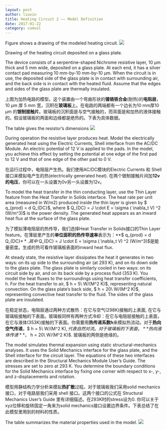 ```yaml
---
layout: post
author: liuxin
title: Heating Circuit 2 —— Model Definition
date: 2017-01-22
category: comsol
---
```


Figure shows a drawing of the modeled heating circuit. 
![][image-1]

Drawing of the heating circuit deposited on a glass plate. 

The device consists of a serpentine-shaped Nichrome resistive layer, 10 μm thick and 5 mm wide, deposited on a glass plate. At each end, it has a silver contact pad measuring 10 mm-by-10 mm-by-10 μm. When the circuit is in use, the deposited side of the glass plate is in contact with surrounding air, and the back side is in contact with the heated fluid. Assume that the edges and sides of the glass plate are thermally insulated. 

上图为加热电路的模型。这个装置由一个弯曲形状的**镍铬铁合金**(耐热)的**电阻层**，10 μm 厚 5 mm 宽，沉积在**玻璃板**上。在电路的两端都有一个边长为10 mm厚10 μm 的**银制接触片**。玻璃板的沉积面是与空气接触的，而背面是和加热的液体接触的。假设玻璃板的两面和边缘都是绝热的。下表为具体数据。

The table gives the resistor’s dimensions
![][image-2]

During operation the resistive layer produces heat. Model the electrically generated heat using the Electric Currents, Shell interface from the AC/DC Module. An electric potential of 12 V is applied to the pads. In the model, you achieve this effect by setting the potential at one edge of the first pad to 12 V and that of one edge of the other pad to 0 V. 

在运行过程中，电阻层产生热。我们使用AC/DC模块的Electric Currents 和 Shell 接口来模拟电产生的热(electrically generated heat). 在两个银制接触片间加**12v的电压**，你可以在一头设置为0v另一头设置为12v。

<script type="text/x-mathjax-config">MathJax.Hub.Config({tex2jax: {inlineMath:[['$','$']]}});</script>
<script type="text/javascript" src="http://cdn.mathjax.org/mathjax/latest/MathJax.js?config=TeX-AMS-MML_HTMLorMML"></script>

To model the heat transfer in the thin conducting layer, use the Thin Layer feature from the Heat Transfer in Solids interface. The heat rate per unit area (measured in W/m2) produced inside the thin layer is given by $ q_{prod} = d Q_{DC}$, where $ Q\_{DC} = J \cdot E = \sigma ( \nabla\_t V) ^2 (W/m^3)$ is the power density. The generated heat appears as an inward heat flux at the surface of the glass plate. 

为了模拟薄电阻层的热传导，我们选择Heat Transfer in Solids接口的Thin Layer feature。在薄层里产生的**单位面积的热传导速率**表示为：**$ q_{prod} = d Q_{DC}$**. 其中$ Q\_{DC} = J \cdot E = \sigma ( \nabla\_t V) ^2 (W/m^3)$是能量密度。生成的热可看作玻璃板表面的inward heat flux.

At steady state, the resistive layer dissipates the heat it generates in two ways: on its up side to the surrounding air (at 293 K), and on its down side to the glass plate. The glass plate is similarly cooled in two ways: on its circuit side by air, and on its back side by a process fluid (353 K). You model the heat fluxes to the surroundings using heat transfer coefficients, h. For the heat transfer to air, $ h = 5\ W/(M^2 K)$, representing natural convection. On the glass plate’s back side, $ h = 20\ W/(M^2 K)$, representing convective heat transfer to the fluid. The sides of the glass plate are insulated. 

在稳定状态，电阻层通过两种方式散热：在它与空气(298K)接触的上表面, 在它与玻璃板接触的下表面。玻璃板同样有两种方式冷却：在它与电阻层接触的上表面，在它与液体(353K)接触的下表面。你需要用**热传递系数h**来模拟热流动。对于**热向空气传递**，$ h = 5\ W/(M^2 K)$, 代表自然对流。对于玻璃板的下表面，**热向液体传递**，$ h = 20\ W/(M^2 K)$. 玻璃板的两侧是绝缘的。

The model simulates thermal expansion using static structural-mechanics analyses. It uses the Solid Mechanics interface for the glass plate, and the Shell interface for the circuit layer. The equations of these two interfaces are described in the Structural Mechanics Module User’s Guide. The stresses are set to zero at 293 K. You determine the boundary conditions for the Solid Mechanics interface by fixing one corner with respect to x-, y-, and z-displacements and rotation. 

模型用静结构力学分析来模拟**热扩散**过程。对于玻璃板我们采用solid mechanics 接口，对于电路层我们采用 shell 接口。这两个接口的公式在 Structural Mechanics User’s Guide 里有详细描述。在293K时的stress设为0. 你可以关于xyz位移和旋转固定一角来为solid mechanics接口设置边界条件。下表总结了在此模型里用到的材料的性质。

The table summarizes the material properties used in the model.
![][image-3]


[image-1]:	https://cdn-images-1.medium.com/max/800/1*sAZ8D1hVoSKGlHniUu5hAw.png
[image-2]:	https://cdn-images-1.medium.com/max/800/1*AnVbsNTVMrMv6cpOyvQcxg.png
[image-3]:	https://cdn-images-1.medium.com/max/800/1*XB53o-JirV7QmYzO-N5svg.png